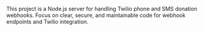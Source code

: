 <!-- Use this file to provide workspace-specific custom instructions to Copilot. For more details, visit https://code.visualstudio.com/docs/copilot/copilot-customization#_use-a-githubcopilotinstructionsmd-file -->

This project is a Node.js server for handling Twilio phone and SMS donation webhooks. Focus on clear, secure, and maintainable code for webhook endpoints and Twilio integration.
